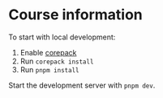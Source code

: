# Course information

To start with local development:

1. Enable [corepack](https://github.com/nodejs/corepack?tab=readme-ov-file#-corepack)
2. Run `corepack install`
3. Run `pnpm install`

Start the development server with `pnpm dev`.
